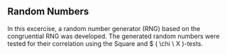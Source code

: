 ## Random Numbers

In this excercise, a random number generator (RNG) based on the congruential RNG was developed. The generated random numbers were tested for their correlation using the Square and $	\( \chi \ X \)-tests.
